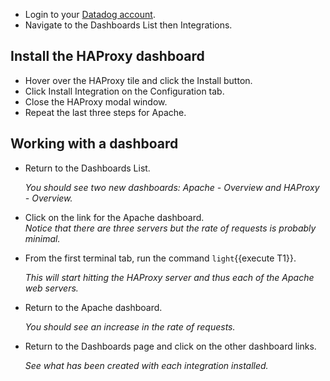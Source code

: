 * Login to your <a href="https://app.datadoghq.com" target="_datadog">Datadog account</a>.  
* Navigate to the Dashboards List then Integrations.

## Install the HAProxy dashboard
* Hover over the HAProxy tile and click the Install button.
* Click Install Integration on the Configuration tab.
* Close the HAProxy modal window.
* Repeat the last three steps for Apache.

## Working with a dashboard

* Return to the Dashboards List.
  
  *You should see two new dashboards: Apache - Overview and HAProxy - Overview.*
* Click on the link for the Apache dashboard. <br>
  *Notice that there are three servers but the rate of requests is probably minimal.*
* From the first terminal tab, run the command `light`{{execute T1}}. 

  *This will start hitting the HAProxy server and thus each of the Apache web servers.*

* Return to the Apache dashboard.

  *You should see an increase in the rate of requests.*

* Return to the Dashboards page and click on the other dashboard links.

  *See what has been created with each integration installed.*
